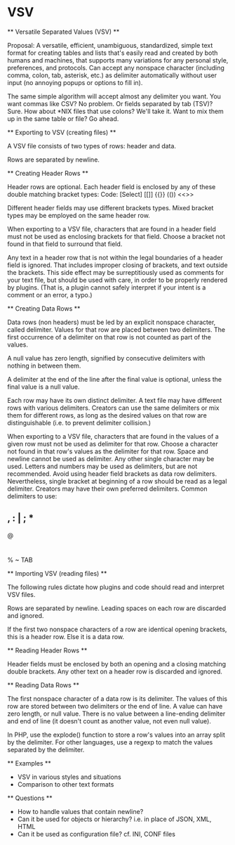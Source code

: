 # VSV

** Versatile Separated Values (VSV) **

Proposal: A versatile, efficient, unambiguous, standardized, simple text format for creating tables and lists that's easily read and created by both humans and machines, that supports many variations for any personal style, preferences, and protocols. Can accept any nonspace character (including comma, colon, tab, asterisk, etc.) as delimiter automatically without user input (no annoying popups or options to fill in).

The same simple algorithm will accept almost any delimiter you want. You want commas like CSV? No problem. Or fields separated by tab (TSV)? Sure. How about *NIX files that use colons? We'll take it. Want to mix them up in the same table or file? Go ahead.

** Exporting to VSV (creating files) **

A VSV file consists of two types of rows: header and data.

Rows are separated by newline.

** Creating Header Rows **

Header rows are optional. Each header field is enclosed by any of these double matching bracket types:
Code: [Select]
[[]]
{{}}
(())
<<>>

Different header fields may use different brackets types. Mixed bracket types may be employed on the same header row.

When exporting to a VSV file, characters that are found in a header field must not be used as enclosing brackets for that field. Choose a bracket not found in that field to surround that field.

Any text in a header row that is not within the legal boundaries of a header field is ignored. That includes improper closing of brackets, and text outside the brackets. This side effect may be surreptitiously used as comments for your text file, but should be used with care, in order to be properly rendered by plugins. (That is, a plugin cannot safely interpret if your intent is a comment or an error, a typo.)

** Creating Data Rows **

Data rows (non headers) must be led by an explicit nonspace character, called delimiter. Values for that row are placed between two delimiters. The first occurrence of a delimiter on that row is not counted as part of the values.

A null value has zero length, signified by consecutive delimiters with nothing in between them.

A delimiter at the end of the line after the final value is optional, unless the final value is a null value.

Each row may have its own distinct delimiter. A text file may have different rows with various delimiters. Creators can use the same delimiters or mix them for different rows, as long as the desired values on that row are distinguishable (i.e. to prevent delimiter collision.)

When exporting to a VSV file, characters that are found in the values of a given row must not be used as delimiter for that row. Choose a character not found in that row's values as the delimiter for that row.
Space and newline cannot be used as delimiter. Any other single character may be used.
Letters and numbers may be used as delimiters, but are not recommended.
Avoid using header field brackets as data row delimiters. Nevertheless, single bracket at beginning of a row should be read as a legal delimiter.
Creators may have their own preferred delimiters. Common delimiters to use:

,
:
|
;
*
-
@
#
%
~
TAB


** Importing VSV (reading files) **

The following rules dictate how plugins and code should read and interpret VSV files.

Rows are separated by newline. Leading spaces on each row are discarded and ignored.

If the first two nonspace characters of a row are identical opening brackets, this is a header row. Else it is a data row.

** Reading Header Rows **

Header fields must be enclosed by both an opening and a closing matching double brackets. Any other text on a header row is discarded and ignored.

** Reading Data Rows **

The first nonspace character of a data row is its delimiter. The values of this row are stored between two delimiters or the end of line. A value can have zero length, or null value. There is no value between a line-ending delimiter and end of line (it doesn't count as another value, not even null value).

In PHP, use the explode() function to store a row's values into an array split by the delimiter. For other languages, use a regexp to match the values separated by the delimiter.

** Examples **

* VSV in various styles and situations
* Comparison to other text formats

** Questions **

* How to handle values that contain newline?
* Can it be used for objects or hierarchy? i.e. in place of JSON, XML, HTML
* Can it be used as configuration file? cf. INI, CONF files
